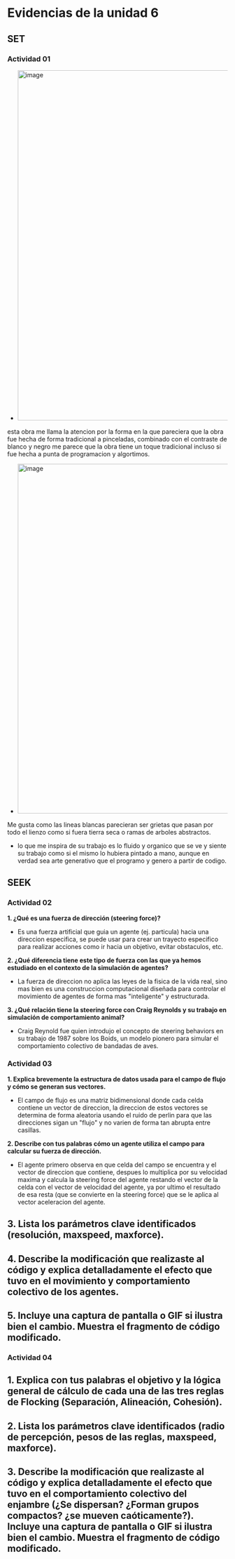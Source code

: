 # Evidencias de la unidad 6

## SET

### Actividad 01
- <img width="807" height="798" alt="image" src="https://github.com/user-attachments/assets/f70b2f0d-b974-4edd-9c18-2d75fdde14b4" />
esta obra me llama la atencion por la forma en la que pareciera que la obra fue hecha de forma tradicional a pinceladas, combinado con el contraste de blanco y negro me parece que la obra tiene un toque tradicional incluso si fue hecha a punta de programacion y algortimos.


- <img width="800" height="797" alt="image" src="https://github.com/user-attachments/assets/f539aa7e-7b04-4e2a-8697-7c93119a529f" />
Me gusta como las lineas blancas parecieran ser grietas que pasan por todo el lienzo como si fuera tierra seca o ramas de arboles abstractos.

- lo que me inspira de su trabajo es lo fluido y organico que se ve y siente su trabajo como si el mismo lo hubiera pintado a mano, aunque en verdad sea arte generativo que el programo y genero a partir de codigo.

## SEEK

### Actividad 02

**1. ¿Qué es una fuerza de dirección (steering force)?**
- Es una fuerza artificial que guia un agente (ej. particula) hacia una direccion especifica, se puede usar para crear un trayecto especifico para realizar acciones como ir hacia un objetivo, evitar obstaculos, etc.

**2. ¿Qué diferencia tiene este tipo de fuerza con las que ya hemos estudiado en el contexto de la simulación de agentes?**
- La fuerza de direccion no aplica las leyes de la fisica de la vida real, sino mas bien es una construccion computacional diseñada para controlar el movimiento de agentes de forma mas "inteligente" y estructurada.

**3. ¿Qué relación tiene la steering force con Craig Reynolds y su trabajo en simulación de comportamiento animal?**
- Craig Reynold fue quien introdujo el concepto de steering behaviors en su trabajo de 1987 sobre los Boids, un modelo pionero para simular el comportamiento colectivo de bandadas de aves.

### Actividad 03

**1. Explica brevemente la estructura de datos usada para el campo de flujo y cómo se generan sus vectores.**
- El campo de flujo es una matriz bidimensional donde cada celda contiene un vector de direccion, la direccion de estos vectores se determina de forma  aleatoria usando el ruido de perlin para que las direcciones sigan un "flujo" y no varien de forma tan abrupta entre casillas.

**2. Describe con tus palabras cómo un agente utiliza el campo para calcular su fuerza de dirección.**
- El agente primero observa en que celda del campo se encuentra y el vector de direccion que contiene, despues lo multiplica por su velocidad maxima y calcula la steering force del agente restando el vector de la celda con el vector de velocidad del agente, ya por ultimo el resultado de esa resta (que se convierte en la steering force) que se le aplica al vector aceleracion del agente.

**3. Lista los parámetros clave identificados (resolución, maxspeed, maxforce).**
- 

**4. Describe la modificación que realizaste al código y explica detalladamente el efecto que tuvo en el movimiento y comportamiento colectivo de los agentes.** 
- 

**5. Incluye una captura de pantalla o GIF si ilustra bien el cambio. Muestra el fragmento de código modificado.**
- 

### Actividad 04

**1. Explica con tus palabras el objetivo y la lógica general de cálculo de cada una de las tres reglas de Flocking (Separación, Alineación, Cohesión).**
- 

**2. Lista los parámetros clave identificados (radio de percepción, pesos de las reglas, maxspeed, maxforce).**
- 

**3. Describe la modificación que realizaste al código y explica detalladamente el efecto que tuvo en el comportamiento colectivo del enjambre (¿Se dispersan? ¿Forman grupos compactos? ¿se mueven caóticamente?). Incluye una captura de pantalla o GIF si ilustra bien el cambio. Muestra el fragmento de código modificado.**
- 









